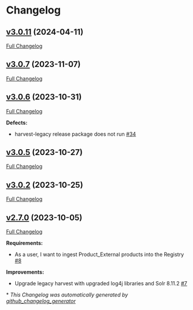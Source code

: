 # Changelog

## [v3.0.11](https://github.com/NASA-PDS/registry-harvest-legacy/tree/v3.0.11) (2024-04-11)

[Full Changelog](https://github.com/NASA-PDS/registry-harvest-legacy/compare/v3.0.7...v3.0.11)

## [v3.0.7](https://github.com/NASA-PDS/registry-harvest-legacy/tree/v3.0.7) (2023-11-07)

[Full Changelog](https://github.com/NASA-PDS/registry-harvest-legacy/compare/v3.0.6...v3.0.7)

## [v3.0.6](https://github.com/NASA-PDS/registry-harvest-legacy/tree/v3.0.6) (2023-10-31)

[Full Changelog](https://github.com/NASA-PDS/registry-harvest-legacy/compare/v3.0.5...v3.0.6)

**Defects:**

- harvest-legacy release package does not run [\#34](https://github.com/NASA-PDS/registry-harvest-legacy/issues/34)

## [v3.0.5](https://github.com/NASA-PDS/registry-harvest-legacy/tree/v3.0.5) (2023-10-27)

[Full Changelog](https://github.com/NASA-PDS/registry-harvest-legacy/compare/v3.0.2...v3.0.5)

## [v3.0.2](https://github.com/NASA-PDS/registry-harvest-legacy/tree/v3.0.2) (2023-10-25)

[Full Changelog](https://github.com/NASA-PDS/registry-harvest-legacy/compare/v2.7.0...v3.0.2)

## [v2.7.0](https://github.com/NASA-PDS/registry-harvest-legacy/tree/v2.7.0) (2023-10-05)

[Full Changelog](https://github.com/NASA-PDS/registry-harvest-legacy/compare/1f0366f2e342eeef510c2a20a9d7959880203400...v2.7.0)

**Requirements:**

- As a user, I want to ingest Product\_External products into the Registry [\#8](https://github.com/NASA-PDS/registry-harvest-legacy/issues/8)

**Improvements:**

- Upgrade legacy harvest with upgraded log4j libraries and Solr 8.11.2 [\#7](https://github.com/NASA-PDS/registry-harvest-legacy/issues/7)



\* *This Changelog was automatically generated by [github_changelog_generator](https://github.com/github-changelog-generator/github-changelog-generator)*
